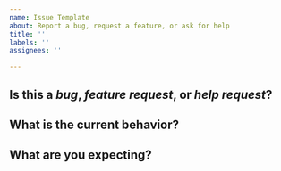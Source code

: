 ```yaml
---
name: Issue Template
about: Report a bug, request a feature, or ask for help
title: ''
labels: ''
assignees: ''

---
```


Is this a *bug*, *feature request*, or *help request*?
---------------------------------------------------

What is the current behavior?
-----------------------------

What are you expecting?
-------------------------
